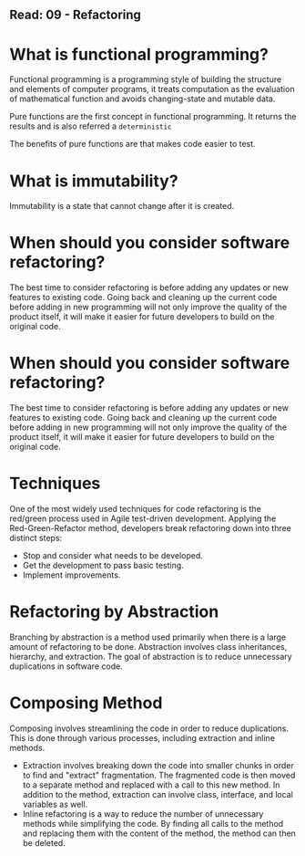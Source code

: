 ## Read: 09 - Refactoring

# What is functional programming?

Functional programming is a programming style of building the structure and elements of computer programs, it treats computation as the evaluation of mathematical function and avoids changing-state and mutable data.

Pure functions are the first concept in functional programming. It returns the results and is also referred a `deterministic`

The benefits of pure functions are that makes code easier to test.

# What is immutability?

Immutability is a state that cannot change after it is created.

# When should you consider software refactoring?
The best time to consider refactoring is before adding any updates or new features to existing code. Going back and cleaning up the current code before adding in new programming will not only improve the quality of the product itself, it will make it easier for future developers to build on the original code.

# When should you consider software refactoring?
The best time to consider refactoring is before adding any updates or new features to existing code. Going back and cleaning up the current code before adding in new programming will not only improve the quality of the product itself, it will make it easier for future developers to build on the original code.
# Techniques
One of the most widely used techniques for code refactoring is the red/green process used in Agile test-driven development. Applying the Red-Green-Refactor method, developers break refactoring down into three distinct steps:
- Stop and consider what needs to be developed. 
- Get the development to pass basic testing. 
- Implement improvements. 
# Refactoring by Abstraction
Branching by abstraction is a method used primarily when there is a large amount of refactoring to be done. Abstraction involves class inheritances, hierarchy, and extraction. The goal of abstraction is to reduce unnecessary duplications in software code.
# Composing Method
Composing involves streamlining the code in order to reduce duplications. This is done through various processes, including extraction and inline methods.
-    Extraction involves breaking down the code into smaller chunks in order to find and "extract" fragmentation. The fragmented code is then moved to a separate method and replaced with a call to this new method. In addition to the method, extraction can involve class, interface, and local variables as well.
-    Inline refactoring is a way to reduce the number of unnecessary methods while simplifying the code. By finding all calls to the method and replacing them with the content of the method, the method can then be deleted.
